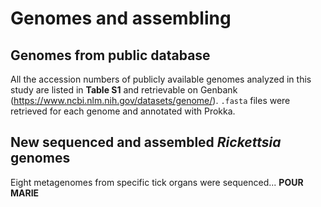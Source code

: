 # Genomes and assembling

## Genomes from public database

All the accession numbers of publicly available genomes analyzed in this study are listed in **Table S1** and retrievable on Genbank (<https://www.ncbi.nlm.nih.gov/datasets/genome/>). `.fasta` files were retrieved for each genome and annotated with Prokka.

## New sequenced and assembled *Rickettsia* genomes

Eight metagenomes from specific tick organs were sequenced... **POUR MARIE**
